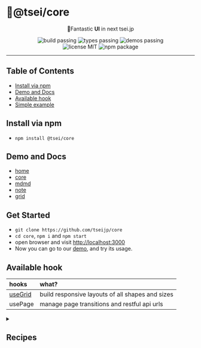 # 🌌@tsei/core

<p align="center">🌌Fantastic <b>UI</b> in next tsei.jp</p>
<p align="center">
    <img alt="build passing" src="https://img.shields.io/badge/build-👌-green.svg"/>
    <img alt="types passing" src="https://img.shields.io/badge/types-👌-yellow.svg"/>
    <img alt="demos passing" src="https://img.shields.io/badge/demos-👌-red.svg"/>
    <br/>
    <img alt="license MIT" src="https://img.shields.io/badge/license-MIT-green.svg"/>
    <img alt="npm package" src="https://badge.fury.io/js/%40tsei%2Fcore.svg"/>
</p>

<hr></hr>

## Table of Contents

- [Install via npm](#install-via-npm)
- [Demo and Docs](#demo-and-docs)
- [Available hook](#available-hook)
- [Simple example](#simple-example)

## Install via npm

- `npm install @tsei/core`

## Demo and Docs

- [home](https://tsei.jp/home/)
- [core](https://tsei.jp/hook/)
- [mdmd](https://tsei.jp/mdmd/)
- [note](https://tsei.jp/note/)
- [grid](https://tsei.jp/hook/use-grid/)

## Get Started

- `git clone https://github.com/tseijp/core`
- `cd core`, `npm i` and `npm start`
- open browser and visit [http://localhost:3000](http://localhost:3000)
- Now you can go to our [demo](https://tsei.jp/hook/), and try its usage.

## Available hook

hooks | what?  
:-----|:-----  
[useGrid](https://github.com/tseijp/use-grid) | build responsive layouts of all shapes and sizes
usePage | manage page transitions and restful api urls

<details>
<summary>

## Recipes

</summary>
<table>
<tr align="center"><td><br/>

[![ Components ](
    https://img.shields.io/badge/Components-black.svg)](
    https://github.com/tseijp/core/tree/master/src/components/)

</td><td><br/>

[![ Demo ](
    https://img.shields.io/badge/Demo-black.svg)](
    https://github.com/tseijp/core/tree/master/page/demos/components)

</td></tr><tr><td>
<h6>Card</h6>
</td><td>

```tsx
<Card/>
```

</td></tr><tr><td>
<h6>Code</h6>
</td><td>

```tsx
<Code/>
```

</td></tr><tr><td>
<h6>Grow</h6>
</td><td>

```tsx
<Grow/>
```

</td></tr><tr><td>
<h6>Head</h6>
</td><td>

```tsx
<Head/>
```

</td></tr><tr><td>
<h6>Foot</h6>
</td><td>

```tsx
<Foot/>
```

</td></tr><tr><td>

<h6>Icon</h6>
</td><td>

```tsx
<Icon/>
```

</td></tr></table>
</details>
